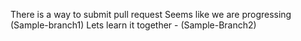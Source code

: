 There is a way to submit pull request
Seems like we are progressing (Sample-branch1)
Lets learn it together - (Sample-Branch2)

